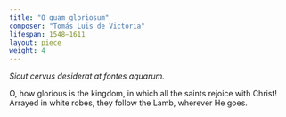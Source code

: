 ```yaml
---
title: "O quam gloriosum"
composer: "Tomás Luis de Victoria"
lifespan: 1548–1611
layout: piece
weight: 4
---
```


*Sicut cervus desiderat at fontes aquarum.*

O, how glorious is the kingdom,
in which all the saints rejoice with Christ!
Arrayed in white robes,
they follow the Lamb, wherever He goes.

<!--more-->
